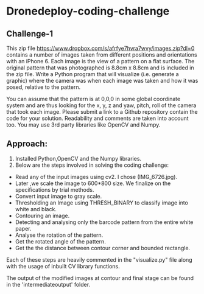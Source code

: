# Dronedeploy-coding-challenge

## Challenge-1


This zip file https://www.dropbox.com/s/afrfye7hvra7wvy/images.zip?dl=0 contains a number of images taken from different positions and orientations with an iPhone 6. Each image is the view of a pattern on a flat surface. The original pattern that was photographed is 8.8cm x 8.8cm and is included in the zip file. Write a Python program that will visualize (i.e. generate a graphic) where the camera was when each image was taken and how it was posed, relative to the pattern.

You can assume that the pattern is at 0,0,0 in some global coordinate system and are thus looking for the x, y, z and yaw, pitch, roll of the camera that took each image. Please submit a link to a Github repository contain the code for your solution. Readability and comments are taken into account too. You may use 3rd party libraries like OpenCV and Numpy.
## Approach:

1. Installed Python,OpenCV and the Numpy libraries.
2. Below are the steps involved in solving the coding challenge:

 - Read any of the input images using cv2. I chose (IMG_6726.jpg).
 - Later ,we scale the image to 600*800 size. We finalize on the specifications by trial methods.
 - Convert input image to gray scale.
 - Thresholding an Image using THRESH_BINARY to classify image into white and black.
 - Contouring an image.
 - Detecting and analysing only the barcode pattern from the entire white paper.
 - Analyse the rotation of the pattern.
 - Get the rotated angle of the pattern.
 - Get the the distance between contour corner and bounded rectangle.

 Each of these steps are heavily commented in the "visualize.py" file along with the usage of inbuilt CV library functions.

 The output of the modified images at contour and final stage can be found in the 'intermediateoutput' folder.
 






